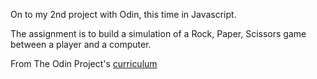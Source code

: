 On to my 2nd project with Odin, this time in Javascript.

The assignment is to build a simulation of a Rock, Paper, Scissors game between a player and a computer.

From The Odin Project's [curriculum](https://www.theodinproject.com/courses/web-development-101/lessons/rock-paper-scissors?ref=lnav)